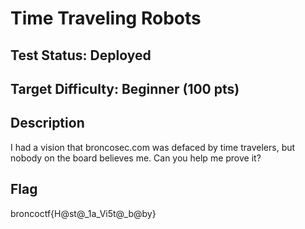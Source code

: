 # Time Traveling Robots

## Test Status: Deployed

## Target Difficulty: Beginner (100 pts)

## Description

I had a vision that broncosec.com was defaced by time travelers, but nobody on the board believes me. Can you help me prove it?

## Flag

broncoctf{H@st@_1a_Vi5t@_b@by}
